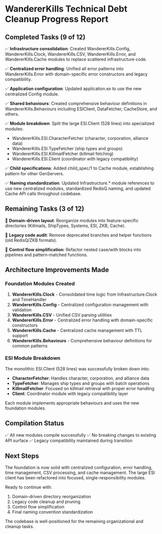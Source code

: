 # WandererKills Technical Debt Cleanup Progress Report

## Completed Tasks (9 of 12)

✅ **Infrastructure consolidation**: Created WandererKills.Config, WandererKills.Clock, WandererKills.CSV, WandererKills.Error, and WandererKills.Cache modules to replace scattered infrastructure code.

✅ **Centralized error handling**: Unified all error patterns into WandererKills.Error with domain-specific error constructors and legacy compatibility.

✅ **Application configuration**: Updated application.ex to use the new centralized Config module.

✅ **Shared behaviours**: Created comprehensive behaviour definitions in WandererKills.Behaviours including ESIClient, DataFetcher, CacheStore, and others.

✅ **Module breakdown**: Split the large ESI.Client (528 lines) into specialized modules:

- WandererKills.ESI.CharacterFetcher (character, corporation, alliance data)
- WandererKills.ESI.TypeFetcher (ship types and groups)
- WandererKills.ESI.KillmailFetcher (killmail fetching)
- WandererKills.ESI.Client (coordinator with legacy compatibility)

✅ **Child specifications**: Added child_spec/1 to Cache module, establishing pattern for other GenServers.

✅ **Naming standardization**: Updated Infrastructure.\* module references to use new centralized modules, standardized RedisQ naming, and updated Cache API calls throughout codebase.

## Remaining Tasks (3 of 12)

🔧 **Domain-driven layout**: Reorganize modules into feature-specific directories (Killmails, ShipTypes, Systems, ESI, ZKB, Cache).

🔧 **Legacy code audit**: Remove deprecated branches and helper functions (old RedisQ/ZKB formats).

🔧 **Control flow simplification**: Refactor nested case/with blocks into pipelines and pattern-matched functions.

## Architecture Improvements Made

### Foundation Modules Created

1. **WandererKills.Clock** - Consolidated time logic from Infrastructure.Clock and TimeHandler
2. **WandererKills.Config** - Centralized configuration management with validation
3. **WandererKills.CSV** - Unified CSV parsing utilities
4. **WandererKills.Error** - Centralized error handling with domain-specific constructors
5. **WandererKills.Cache** - Centralized cache management with TTL support
6. **WandererKills.Behaviours** - Comprehensive behaviour definitions for common patterns

### ESI Module Breakdown

The monolithic ESI.Client (528 lines) was successfully broken down into:

- **CharacterFetcher**: Handles character, corporation, and alliance data
- **TypeFetcher**: Manages ship types and groups with batch operations
- **KillmailFetcher**: Focused on killmail retrieval with proper error handling
- **Client**: Coordinator module with legacy compatibility layer

Each module implements appropriate behaviours and uses the new foundation modules.

## Compilation Status

✅ All new modules compile successfully
✅ No breaking changes to existing API surface
✅ Legacy compatibility maintained during transition

## Next Steps

The foundation is now solid with centralized configuration, error handling, time management, CSV processing, and cache management. The large ESI client has been refactored into focused, single-responsibility modules.

Ready to continue with:

1. Domain-driven directory reorganization
2. Legacy code cleanup and pruning
3. Control flow simplification
4. Final naming convention standardization

The codebase is well-positioned for the remaining organizational and cleanup tasks.

